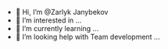 - 👋 Hi, I’m @Zarlyk Janybekov
- 👀 I’m interested in ...
- 🌱 I’m currently learning ...
- 💞️ I’m looking help with Team development ...


<!---
ZarlykJ/ZarlykJ is a ✨ special ✨ repository because its `README.md` (this file) appears on your GitHub profile.
You can click the Preview link to take a look at your changes.
--->
